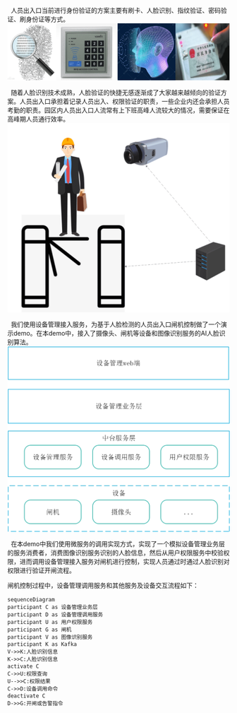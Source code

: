 &nbsp;&nbsp;人员出入口当前进行身份验证的方案主要有刷卡、人脸识别、指纹验证、密码验证、刷身份证等方式。<br>
![人员出入口当前常用认证方案.png](./img/人员出入口当前常用认证方案.png)


&nbsp;&nbsp;随着人脸识别技术成熟，人脸验证的快捷无感逐渐成了大家越来越倾向的验证方案。人员出入口承担着记录人员出入、权限验证的职责，一些企业内还会承担人员考勤的职责。园区内人员出入口人流常有上下班高峰人流较大的情况，需要保证在高峰期人员通行效率。<br>
![本演示demo出入口设备布局.png](./img/本演示demo出入口设备布局.png)


&nbsp;&nbsp;我们使用设备管理接入服务，为基于人脸检测的人员出入口闸机控制做了一个演示demo。在本demo中，接入了摄像头、闸机等设备和图像识别服务的AI人脸识别算法。<br>
![本演示demo架构.png](./img/本演示demo架构.png)


&nbsp;&nbsp;在本demo中我们使用微服务的调用实现方式，实现了一个模拟设备管理业务层的服务消费者，消费图像识别服务识别的人脸信息，然后从用户权限服务中校验权限，进而调用设备管理接入服务对闸机进行控制，实现人员通过时通过人脸识别对权限进行验证开闸流程。<br>

闸机控制过程中，设备管理调用服务和其他服务及设备交互流程如下：
~~~ mermaid
sequenceDiagram
participant C as 设备管理业务层
participant D as 设备管理调用服务
participant U as 用户权限服务
participant G as 闸机
participant V as 图像识别服务
participant K as Kafka
V->>K:人脸识别信息
K->>C:人脸识别信息
activate C
C->>U:权限查询
U-->>C:权限结果
C->>D:设备调用命令
deactivate C
D->>G:开闸或告警指令
~~~
